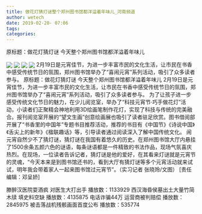 ```yaml
---
title: 做花灯猜灯谜整个郑州图书馆都洋溢着年味儿_河南频道
author: wetech
date: 2019-02-20- 07:06
tags: 
categories: 
---
```

原标题：做花灯猜灯谜 今天整个郑州图书馆都洋溢着年味儿
<!-- more -->
                
<img align="center" border="0" src="http://p0.ifengimg.com/fck/2019_08/1db05f6a7740230_w600_h400.jpg" />
                
<img align="center" border="0" src="http://p0.ifengimg.com/fck/2019_08/1d772f6efb369fe_w533_h400.jpg" />
            
<img align="center" border="0" src="http://p0.ifengimg.com/fck/2019_08/dca1fdc6473a528_w533_h400.jpg" />
<img align="center" border="0" src="http://p2.ifengimg.com/a/2016/0810/204c433878d5cf9size1_w16_h16.png" />
2月19日是元宵佳节，为进一步丰富市民的文化生活，让市民在书香中感受传统节日的氛围，郑州图书馆举办了“喜闹元宵”系列活动，吸引了众多读者参与。
原标题：做花灯猜灯谜 今天整个郑州图书馆都洋溢着年味儿
2月19日是元宵佳节，为进一步丰富市民的文化生活，让市民在书香中感受传统节日的氛围，郑州图书馆举办了“喜闹元宵”系列活动，吸引了众多读者参与。
为了让孩子进一步感受传统文化节日的魅力，在少儿阅览室，举办了“科技元宵节·巧手做花灯”活动，小读者们正聚精会神地利用3D绘画笔制作花灯，实现了科技与传统的完美融合。报刊阅览室开展的“望文生画”创意绘画展也吸引了读者驻足欣赏。图书借阅部开展了“书香里的中国年”专题书目推荐活动，推荐的书目有《中国节》《诗说中国》《舌尖上的新年》《楹联趣话》等，引导读者通过阅读深入了解中国传统文化。
闹元宵自然少不了猜灯谜，猜灯谜在我国有着悠久的历史。在郑州图书馆大厅内悬挂了1500余条五颜六色的谜语，每条谜语都是一件精致的书法作品，现场气氛喜庆热烈。在现场，一位读者告诉记者，猜灯谜是他的爱好，在其看来灯谜就是元宵节的灵魂，“今天本来是到图书馆还书的，看到大厅有猜灯谜等多个元宵活动就来试试，明年我会带着家人一起来图书馆过元宵节”。（实习记者 张晓玲/文图）
[责任编辑：邓呈娇]
            
滕醉汉医院耍酒疯 对医生大打出手
播放数：1133929
西汉海昏侯墓出土大量竹简木牍 填史料空缺
播放数：4135875
电话诈骗44万 运营商被判赔偿
播放数：2845975
被击落战机残骸画面首度公布
播放数：535774
